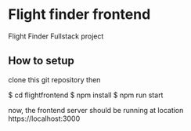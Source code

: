 # Flight finder frontend
Flight Finder Fullstack project

## How to setup 
  clone this git repository
  then
  
  $ cd flightfrontend 
  $ npm install
  $ npm run start
  
  now, the frontend server should be running at location 
  https://localhost:3000
  
